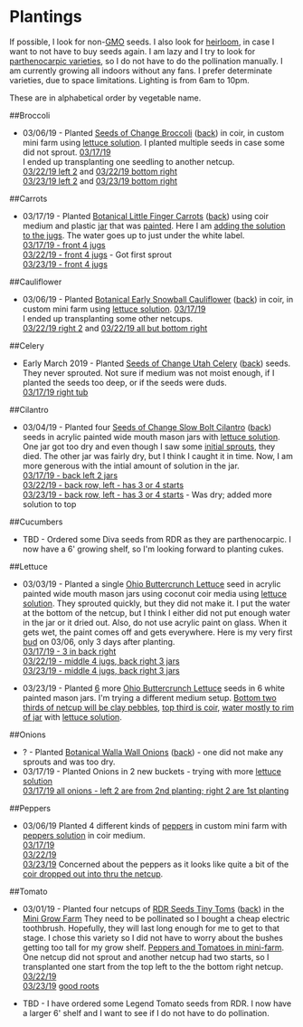 # Plantings

If possible, I look for non-[GMO](https://en.wikipedia.org/wiki/Genetically_modified_organism) seeds. I also look for [heirloom](https://en.wikipedia.org/wiki/Heirloom_plant), in case I want to not have to buy seeds again. I am lazy and I try to look for [parthenocarpic varieties](https://en.wikipedia.org/wiki/Parthenocarpy), so I do not have to do the pollination manually. I am currently growing all indoors without any fans. I prefer determinate varieties, due to space limitations. Lighting is from 6am to 10pm.

These are in alphabetical order by vegetable name.

##Broccoli
* 03/06/19 - Planted [Seeds of Change Broccoli](seeds_of_change_broccoli_front.jpg) ([back](seeds_of_change_broccoli_back.jpg)) in coir, in custom mini farm using [lettuce solution](../nutrients/README.md#Lettuce). I planted multiple seeds in case some did not sprout.
[03/17/19](IMG_4622.jpg)
<br>I ended up transplanting one seedling to another netcup.
<br>[03/22/19 left 2](IMG_4658.jpg) and [03/22/19 bottom right](IMG_4659.jpg)
<br>[03/23/19 left 2](IMG_4665.jpg) and [03/23/19 bottom right](IMG_4666.jpg)

##Carrots
* 03/17/19 - Planted [Botanical Little Finger Carrots](botanical_carrots_little_finger_front.jpg) ([back](botanical_carrots_little_finger_back.jpg)) using coir medium and plastic [jar](../equipment/cashew_jar.jpeg) that was [painted](../equipment/plastic_jugs_being_painted.jpg). Here I am [adding the solution to the jugs](../equipment/prep_plastic_jugs.jpg). The water goes up to just under the white label. 
<br>[03/17/19 - front 4 jugs](IMG_4625.jpg)
<br>[03/22/19 - front 4 jugs](IMG_4657.jpg) - Got first sprout
<br>[03/23/19 - front 4 jugs](IMG_4663.jpg)

##Cauliflower
* 03/06/19 - Planted [Botanical Early Snowball Cauliflower](botanical_cauliflower_early_snowball_front.jpg) ([back](botanical_cauliflower_early_snowball_back.jpg)) in coir, in custom mini farm using [lettuce solution](../nutrients/README.md#Lettuce).
[03/17/19](IMG_4622.jpg)
<br>I ended up transplanting some other netcups.
<br>[03/22/19 right 2](IMG_4658.jpg) and [03/22/19 all but bottom right](IMG_4659.jpg)

##Celery
* Early March 2019 - Planted [Seeds of Change Utah Celery](seeds_of_change_celery_front.jpg) ([back](seeds_of_change_celery_back.jpg)) seeds. They never sprouted. Not sure if medium was not moist enough, if I planted the seeds too deep, or if the seeds were duds.
<br>[03/17/19 right tub](IMG_4627.jpg)


##Cilantro
* 03/04/19 - Planted four [Seeds of Change Slow Bolt Cilantro](seeds_of_change_cilantro_front.jpg) ([back](seeds_of_change_cilantro_back.jpg)) seeds in acrylic painted wide mouth mason jars with [lettuce solution](../nutrients/README.md#Lettuce). One jar got too dry and even though I saw some [initial sprouts](cilantro_lettuce_and_tomato.jpg), they died. The other jar was fairly dry, but I think I caught it in time. Now, I am more generous with the intial amount of solution in the jar. 
<br>[03/17/19 - back left 2 jars](IMG_4625.jpg)
<br>[03/22/19 - back row, left - has 3 or 4 starts](IMG_4657.jpg)
<br>[03/23/19 - back row, left - has 3 or 4 starts](IMG_4663.jpg) - Was dry; added more solution to top

##Cucumbers
* TBD - Ordered some Diva seeds from RDR as they are parthenocarpic. I now have a 6' growing shelf, so I'm looking forward to planting cukes.

##Lettuce
* 03/03/19 - Planted a single [Ohio Buttercrunch Lettuce](ohio_lettuce_buttercrunch.jpg) seed in acrylic painted wide mouth mason jars using coconut coir media using [lettuce solution](../nutrients/README.md#Lettuce). They sprouted quickly, but they did not make it. I put the water at the bottom of the netcup, but I think I either did not put enough water in the jar or it dried out. Also, do not use acrylic paint on glass. When it gets wet, the paint comes off and gets everywhere. Here is my very first [bud](first_bud.jpg) on 03/06, only 3 days after planting.
<br>[03/17/19 - 3 in back right](IMG_4625.jpg)
<br>[03/22/19 - middle 4 jugs, back right 3 jars](IMG_4657.jpg)
<br>[03/23/19 - middle 4 jugs, back right 3 jars](IMG_4663.jpg)

* 03/23/19 - Planted [6](IMG_4676.jpg) more [Ohio Buttercrunch Lettuce](ohio_lettuce_buttercrunch.jpg) seeds in 6 white painted mason jars. I'm trying a different medium setup. [Bottom two thirds of netcup will be clay pebbles](IMG_4672.jpg), [top third is coir](IMG_4673.jpg), [water mostly to rim of jar](IMG_4674.jpg) with [lettuce solution](../nutrients/README.md#Lettuce).

##Onions
* ? - Planted [Botanical Walla Wall Onions](botanical_walla_walla_onion_front.jpg) ([back](botanical_walla_walla_onion_back.jpg)) - one did not make any sprouts and was too dry.
* 03/17/19 - Planted Onions in 2 new buckets - trying with more [lettuce solution](../nutrients/README.md#Lettuce) 
<br>[03/17/19 all onions - left 2 are from 2nd planting; right 2 are 1st planting](IMG_4626.jpg)

##Peppers
* 03/06/19 Planted 4 different kinds of [peppers](peppers.jpg) in custom mini farm with [peppers solution](../nutrients/README.md#Peppers) in coir medium.
<br>[03/17/19](IMG_4619.jpg)
<br>[03/22/19](IMG_4655.jpg)
<br>[03/23/19](IMG_4668.jpg) Concerned about the peppers as it looks like quite a bit of the [coir dropped out into thru the netcup](../equipment/IMG_4669.jpg).


##Tomato
* 03/01/19 - Planted four netcups of [RDR Seeds Tiny Toms](rdr_tiny_tom_front.jpg) ([back](rdr_tiny_tom_back.jpg)) in the [Mini Grow Farm](../nutrients/mini_grow_farm_with_tomatoes.jpg) They need to be pollinated so I bought a cheap electric toothbrush. Hopefully, they will last long enough for me to get to that stage. I chose this variety so I did not have to worry about the bushes getting too tall for my grow shelf. [Peppers and Tomatoes in mini-farm](tomatoes_and_peppers.jpg).
<br>One netcup did not sprout and another netcup had two starts, so I transplanted one start from the top left to the the bottom right netcup.
<br>[03/22/19](IMG_4656.jpg)
<br>[03/23/19](IMG_4667.jpg) [good roots](IMG_4670.jpg)

* TBD - I have ordered some Legend Tomato seeds from RDR. I now have a larger 6' shelf and I want to see if I do not have to do pollination.
